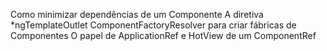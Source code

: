 Como minimizar dependências de um Componente
A diretiva *ngTemplateOutlet
ComponentFactoryResolver para criar fábricas de Componentes
O papel de ApplicationRef e HotView de um ComponentRef
